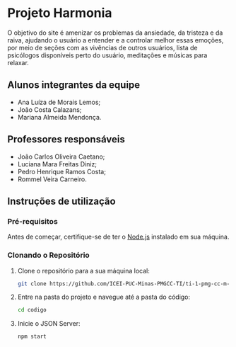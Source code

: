 # Projeto Harmonia

O objetivo do site é amenizar os problemas da ansiedade, da tristeza e da raiva, ajudando o usuário a entender e a controlar melhor essas emoções, por meio de seções com as vivências de outros usuários, lista de psicólogos disponíveis perto do usuário, meditações e músicas para relaxar.

## Alunos integrantes da equipe

* Ana Luíza de Morais Lemos;
* João Costa Calazans;
* Mariana Almeida Mendonça.

## Professores responsáveis

* João Carlos Oliveira Caetano;
* Luciana Mara Freitas Diniz;
* Pedro Henrique Ramos Costa;
* Rommel Veira Carneiro.

## Instruções de utilização

### Pré-requisitos

Antes de começar, certifique-se de ter o [Node.js](https://nodejs.org/) instalado em sua máquina.

### Clonando o Repositório

1. Clone o repositório para a sua máquina local:
    ```sh
    git clone https://github.com/ICEI-PUC-Minas-PMGCC-TI/ti-1-pmg-cc-m-20241-g12-falta-de-controle-emocional.git
    ```

2. Entre na pasta do projeto e navegue até a pasta do código:
    ```sh
    cd codigo
    ```

3. Inicie o JSON Server:
    ```sh
    npm start
    ```
